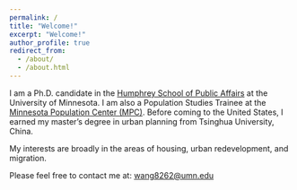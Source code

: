 ```yaml
---
permalink: /
title: "Welcome!"
excerpt: "Welcome!"
author_profile: true
redirect_from: 
  - /about/
  - /about.html
---
```


I am a Ph.D. candidate in the [Humphrey School of Public Affairs](https://www.hhh.umn.edu/doctor-philosophy-phd-public-affairs/phd-students/yi-wang) at the University of Minnesota. I am also a Population Studies Trainee at the [Minnesota Population Center (MPC)](https://pop.umn.edu/content/yi-wang). Before coming to the United States, I earned my master’s degree in urban planning from Tsinghua University, China.

My interests are broadly in the areas of housing, urban redevelopment, and migration.

Please feel free to contact me at: wang8262@umn.edu


